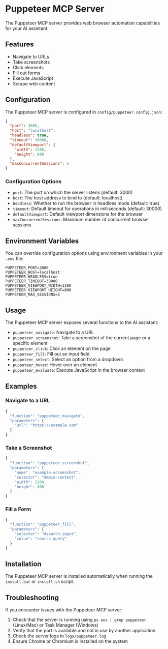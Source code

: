 # Puppeteer MCP Server

The Puppeteer MCP server provides web browser automation capabilities for your AI assistant.

## Features

- Navigate to URLs
- Take screenshots
- Click elements
- Fill out forms
- Execute JavaScript
- Scrape web content

## Configuration

The Puppeteer MCP server is configured in `config/puppeteer.config.json`:

```json
{
  "port": 3000,
  "host": "localhost",
  "headless": true,
  "timeout": 30000,
  "defaultViewport": {
    "width": 1280,
    "height": 800
  },
  "maxConcurrentSessions": 5
}
```

### Configuration Options

- `port`: The port on which the server listens (default: 3000)
- `host`: The host address to bind to (default: localhost)
- `headless`: Whether to run the browser in headless mode (default: true)
- `timeout`: Default timeout for operations in milliseconds (default: 30000)
- `defaultViewport`: Default viewport dimensions for the browser
- `maxConcurrentSessions`: Maximum number of concurrent browser sessions

## Environment Variables

You can override configuration options using environment variables in your `.env` file:

```
PUPPETEER_PORT=3000
PUPPETEER_HOST=localhost
PUPPETEER_HEADLESS=true
PUPPETEER_TIMEOUT=30000
PUPPETEER_VIEWPORT_WIDTH=1280
PUPPETEER_VIEWPORT_HEIGHT=800
PUPPETEER_MAX_SESSIONS=5
```

## Usage

The Puppeteer MCP server exposes several functions to the AI assistant:

- `puppeteer_navigate`: Navigate to a URL
- `puppeteer_screenshot`: Take a screenshot of the current page or a specific element
- `puppeteer_click`: Click an element on the page
- `puppeteer_fill`: Fill out an input field
- `puppeteer_select`: Select an option from a dropdown
- `puppeteer_hover`: Hover over an element
- `puppeteer_evaluate`: Execute JavaScript in the browser context

## Examples

### Navigate to a URL

```javascript
{
  "function": "puppeteer_navigate",
  "parameters": {
    "url": "https://example.com"
  }
}
```

### Take a Screenshot

```javascript
{
  "function": "puppeteer_screenshot",
  "parameters": {
    "name": "example-screenshot",
    "selector": "#main-content",
    "width": 1200,
    "height": 800
  }
}
```

### Fill a Form

```javascript
{
  "function": "puppeteer_fill",
  "parameters": {
    "selector": "#search-input",
    "value": "search query"
  }
}
```

## Installation

The Puppeteer MCP server is installed automatically when running the `install.bat` or `install.sh` script.

## Troubleshooting

If you encounter issues with the Puppeteer MCP server:

1. Check that the server is running using `ps aux | grep puppeteer` (Linux/Mac) or Task Manager (Windows)
2. Verify that the port is available and not in use by another application
3. Check the server logs in `logs/puppeteer.log`
4. Ensure Chrome or Chromium is installed on the system
